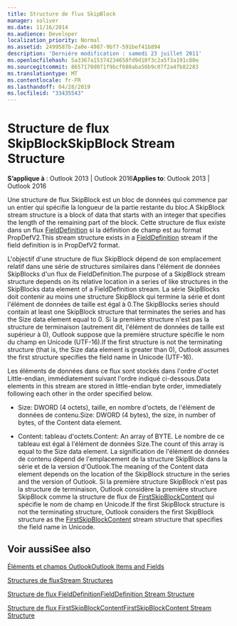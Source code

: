 ```yaml
---
title: Structure de flux SkipBlock
manager: soliver
ms.date: 11/16/2014
ms.audience: Developer
localization_priority: Normal
ms.assetid: 2499587b-2a0e-4987-9bf7-591bef41b894
description: 'Derniére modification : samedi 23 juillet 2011'
ms.openlocfilehash: 5a3367a15374234658fd9d10f3c2a5f3a191c80e
ms.sourcegitcommit: 8657170d071f9bcf680aba50b9c07f2a4fb82283
ms.translationtype: MT
ms.contentlocale: fr-FR
ms.lasthandoff: 04/28/2019
ms.locfileid: "33435543"
---
```

# <a name="skipblock-stream-structure"></a><span data-ttu-id="b6227-103">Structure de flux SkipBlock</span><span class="sxs-lookup"><span data-stu-id="b6227-103">SkipBlock Stream Structure</span></span>

  
  
<span data-ttu-id="b6227-104">**S’applique à** : Outlook 2013 | Outlook 2016</span><span class="sxs-lookup"><span data-stu-id="b6227-104">**Applies to**: Outlook 2013 | Outlook 2016</span></span> 
  
<span data-ttu-id="b6227-105">Une structure de flux SkipBlock est un bloc de données qui commence par un entier qui spécifie la longueur de la partie restante du bloc.</span><span class="sxs-lookup"><span data-stu-id="b6227-105">A SkipBlock stream structure is a block of data that starts with an integer that specifies the length of the remaining part of the block.</span></span> <span data-ttu-id="b6227-106">Cette structure de flux existe dans un flux [FieldDefinition](fielddefinition-stream-structure.md) si la définition de champ est au format PropDefV2.</span><span class="sxs-lookup"><span data-stu-id="b6227-106">This stream structure exists in a [FieldDefinition](fielddefinition-stream-structure.md) stream if the field definition is in PropDefV2 format.</span></span> 
  
<span data-ttu-id="b6227-107">L'objectif d'une structure de flux SkipBlock dépend de son emplacement relatif dans une série de structures similaires dans l'élément de données SkipBlocks d'un flux de FieldDefinition.</span><span class="sxs-lookup"><span data-stu-id="b6227-107">The purpose of a SkipBlock stream structure depends on its relative location in a series of like structures in the SkipBlocks data element of a FieldDefinition stream.</span></span> <span data-ttu-id="b6227-108">La série SkipBlocks doit contenir au moins une structure SkipBlock qui termine la série et dont l'élément de données de taille est égal à 0.</span><span class="sxs-lookup"><span data-stu-id="b6227-108">The SkipBlocks series should contain at least one SkipBlock structure that terminates the series and has the Size data element equal to 0.</span></span> <span data-ttu-id="b6227-109">Si la première structure n'est pas la structure de terminaison (autrement dit, l'élément de données de taille est supérieur à 0), Outlook suppose que la première structure spécifie le nom du champ en Unicode (UTF-16).</span><span class="sxs-lookup"><span data-stu-id="b6227-109">If the first structure is not the terminating structure (that is, the Size data element is greater than 0), Outlook assumes the first structure specifies the field name in Unicode (UTF-16).</span></span>
  
<span data-ttu-id="b6227-110">Les éléments de données dans ce flux sont stockés dans l'ordre d'octet Little-endian, immédiatement suivant l'ordre indiqué ci-dessous.</span><span class="sxs-lookup"><span data-stu-id="b6227-110">Data elements in this stream are stored in little-endian byte order, immediately following each other in the order specified below.</span></span>
  
- <span data-ttu-id="b6227-111">Size: DWORD (4 octets), taille, en nombre d'octets, de l'élément de données de contenu.</span><span class="sxs-lookup"><span data-stu-id="b6227-111">Size: DWORD (4 bytes), the size, in number of bytes, of the Content data element.</span></span>
    
- <span data-ttu-id="b6227-112">Content: tableau d'octets.</span><span class="sxs-lookup"><span data-stu-id="b6227-112">Content: An array of BYTE.</span></span> <span data-ttu-id="b6227-113">Le nombre de ce tableau est égal à l'élément de données Size.</span><span class="sxs-lookup"><span data-stu-id="b6227-113">The count of this array is equal to the Size data element.</span></span> <span data-ttu-id="b6227-114">La signification de l'élément de données de contenu dépend de l'emplacement de la structure SkipBlock dans la série et de la version d'Outlook.</span><span class="sxs-lookup"><span data-stu-id="b6227-114">The meaning of the Content data element depends on the location of the SkipBlock structure in the series and the version of Outlook.</span></span> <span data-ttu-id="b6227-115">Si la première structure SkipBlock n'est pas la structure de terminaison, Outlook considère la première structure SkipBlock comme la structure de flux de [FirstSkipBlockContent](firstskipblockcontent-stream-structure.md) qui spécifie le nom de champ en Unicode.</span><span class="sxs-lookup"><span data-stu-id="b6227-115">If the first SkipBlock structure is not the terminating structure, Outlook considers the first SkipBlock structure as the [FirstSkipBlockContent](firstskipblockcontent-stream-structure.md) stream structure that specifies the field name in Unicode.</span></span> 
    
## <a name="see-also"></a><span data-ttu-id="b6227-116">Voir aussi</span><span class="sxs-lookup"><span data-stu-id="b6227-116">See also</span></span>



[<span data-ttu-id="b6227-117">Éléments et champs Outlook</span><span class="sxs-lookup"><span data-stu-id="b6227-117">Outlook Items and Fields</span></span>](outlook-items-and-fields.md)
  
[<span data-ttu-id="b6227-118">Structures de flux</span><span class="sxs-lookup"><span data-stu-id="b6227-118">Stream Structures</span></span>](stream-structures.md)
  
[<span data-ttu-id="b6227-119">Structure de flux FieldDefinition</span><span class="sxs-lookup"><span data-stu-id="b6227-119">FieldDefinition Stream Structure</span></span>](fielddefinition-stream-structure.md)
  
[<span data-ttu-id="b6227-120">Structure de flux FirstSkipBlockContent</span><span class="sxs-lookup"><span data-stu-id="b6227-120">FirstSkipBlockContent Stream Structure</span></span>](firstskipblockcontent-stream-structure.md)

